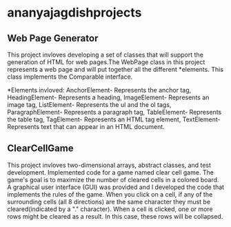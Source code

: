 # ananyajagdishprojects

## Web Page Generator
This project invloves developing a set of classes that will support the generation of HTML for web pages.The WebPage class in this project represents a web page and will put together all the different *elements.  This class implements the Comparable interface. 

*Elements invloved: 
AnchorElement- Represents the anchor tag, HeadingElement- Represents a heading, ImageElement- Represents an image tag, ListElement- Represents the ul and the ol tags, ParagraphElement- Represents a paragraph tag, TableElement- Represents the table tag, TagElement- Represents an HTML tag element, TextElement- Represents text that can appear in an HTML document.

## ClearCellGame
This project invloves two-dimensional arrays, abstract classes, and test development. Implemented code for a game named clear cell game. The game's goal is to maximize the number of cleared cells in a colored board. A graphical user interface (GUI) was provided and I developed the code that implements the rules of the game. When you click on a cell, if any of the surrounding cells (all 8 directions) are the same character they must be cleared(indicated by a "." character). When a cell is clicked, one or more rows might be cleared as a result. In this case, these rows will be collapsed.
